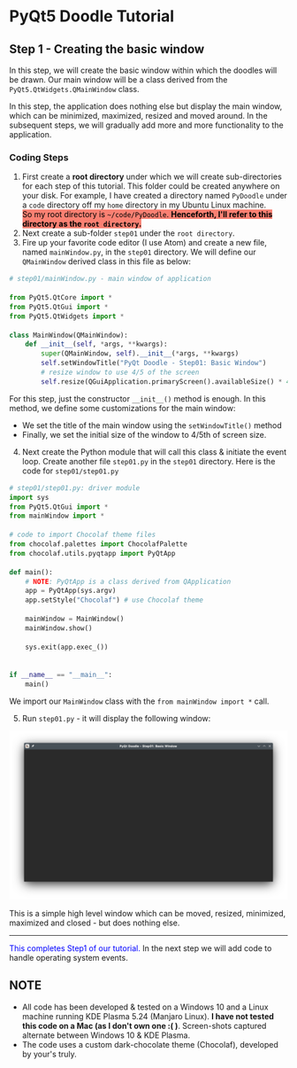 # PyQt5 Doodle Tutorial

## Step 1 - Creating the basic window
In this step, we will create the basic window within which the doodles will be drawn. Our main window will be a class derived from the `PyQt5.QtWidgets.QMainWindow` class.

In this step, the application does nothing else but display the main window, which can be minimized, maximized, resized and moved around. In the subsequent steps, we will gradually add more and more functionality to the application.

### Coding Steps
1. First create a **root directory** under which we will create sub-directories for each step of this tutorial. This folder could be created anywhere on your disk. For example, I have created a directory named `PyDoodle` under a `code` directory off my `home` directory in my Ubuntu Linux machine.<br/>
<span style="background-color:salmon; color:black">So my root directory is `~/code/PyDoodle`. **Henceforth, I'll refer to this directory as the `root directory`.**</span>
2. Next create a sub-folder `step01` under the `root directory`.
3. Fire up your favorite code editor (I use Atom) and create a new file, named `mainWindow.py`, in the `step01` directory. We will define our `QMainWindow` derived class in this file as below:

```python
# step01/mainWindow.py - main window of application

from PyQt5.QtCore import *
from PyQt5.QtGui import *
from PyQt5.QtWidgets import *

class MainWindow(QMainWindow):
    def __init__(self, *args, **kwargs):
        super(QMainWindow, self).__init__(*args, **kwargs)
        self.setWindowTitle("PyQt Doodle - Step01: Basic Window")
        # resize window to use 4/5 of the screen
        self.resize(QGuiApplication.primaryScreen().availableSize() * 4 / 5)
```

For this step, just the constructor `__init__()` method is enough. In this method, we define some customizations for the main window:
- We set the title of the main window using the `setWindowTitle()` method
- Finally, we set the initial size of the window to 4/5th of screen size.

4. Next create the Python module that will call this class & initiate the event loop. Create another file `step01.py` in the `step01` directory. Here is the code for `step01/step01.py`

```python
# step01/step01.py: driver module
import sys
from PyQt5.QtGui import *
from mainWindow import *

# code to import Chocolaf theme files
from chocolaf.palettes import ChocolafPalette
from chocolaf.utils.pyqtapp import PyQtApp

def main():
    # NOTE: PyQtApp is a class derived from QApplication
    app = PyQtApp(sys.argv)
    app.setStyle("Chocolaf") # use Chocolaf theme

    mainWindow = MainWindow()
    mainWindow.show()

    sys.exit(app.exec_())


if __name__ == "__main__":
    main()
```
We import our `MainWindow` class with the `from mainWindow import *` call.

5. Run `step01.py` - it will display the following window:

![Step01](./images/Step01.png)

This is a simple high level window which can be moved, resized, minimized, maximized and closed - but does nothing else.

<hr/>

<span style="color:blue">This completes Step1 of our tutorial.</span>  In the next step we will add code to handle operating system events.

## **NOTE**
- All code has been developed & tested on a Windows 10 and a Linux machine running KDE Plasma 5.24 (Manjaro Linux). **I have not tested this code on a Mac (as I don't own one :( )**. Screen-shots captured alternate between Windows 10 & KDE Plasma.
- The code uses a custom dark-chocolate theme (Chocolaf), developed by your's truly.
